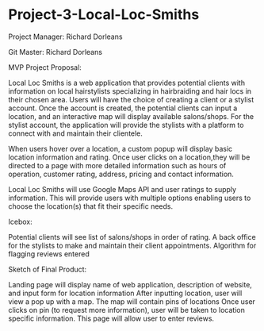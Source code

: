 # Project-3-Local-Loc-Smiths


Project Manager: Richard Dorleans

Git Master: Richard Dorleans

MVP Project Proposal:

Local Loc Smiths is a web application that provides potential clients with information on local hairstylists specializing in hairbraiding and hair locs in their chosen area. Users will have the choice of creating a client or a stylist account.  Once the account is created, the potential clients can input a location, and an interactive map will display available salons/shops.  For the stylist account, the application will provide the stylists with a platform to connect with and maintain their clientele.

When users hover over a location, a custom popup will display basic location information and rating. Once user clicks on a location,they will be directed to a page with more detailed information such as hours of operation, customer rating, address, pricing and contact information.

Local Loc Smiths will use Google Maps API and user ratings to supply information. This will provide users with multiple options enabling users to choose the location(s) that fit their specific needs.

Icebox:

Potential clients will see list of salons/shops in order of rating.
A back office for the stylists to make and maintain their client appointments.
Algorithm for flagging reviews entered


Sketch of Final Product:

Landing page will display name of web application, description of website, and input form for location information
After inputting location, user will view a pop up with a map. The map will contain pins of locations
Once user clicks on pin (to request more information), user will be taken to location specific information. This page will allow user to enter reviews.
